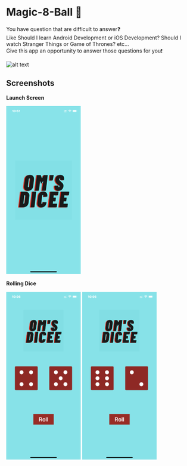 # Magic-8-Ball 🎱
You have question that are difficult to answer❓
<br/>Like Should I learn Android Development or iOS Development?
Should I watch Stranger Things or Game of Thrones?
etc…
<br/>Give this app an opportunity to answer those questions for you❗️

<p float="left">
 <img src="https://github.com/OmRajpurkar/Magic-8-Ball/blob/master/Magic%208%20Ball/Assets.xcassets/AppIcon.appiconset/1024.png?raw=true" alt="alt text" width="100" height="100">
</p>

## Screenshots

**Launch Screen**

<p float="left">
 <img src="https://github.com/OmRajpurkar/Oms-Dicee/blob/master/Screenshots/LaunchScreen.PNG?raw=true" alt="alt text" width="200" height="450">
</p>

**Rolling Dice**

<p float="left">
 <img src="https://github.com/OmRajpurkar/Oms-Dicee/blob/master/Screenshots/OmsDicee1.PNG?raw=true" alt="alt text" width="200" height="450">
 <img src="https://github.com/OmRajpurkar/Oms-Dicee/blob/master/Screenshots/OmsDicee2.PNG?raw=true" alt="alt text" width="200" height="450">
</p>
